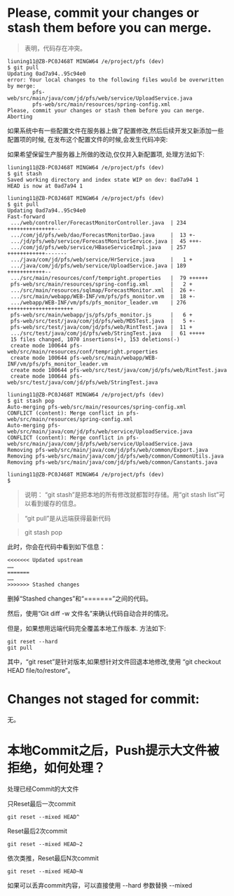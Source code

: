 # Please, commit your changes or stash them before you can merge.
> 表明，代码存在冲突。
```
liuning11@ZB-PC0J468T MINGW64 /e/project/pfs (dev)
$ git pull
Updating 0ad7a94..95c94e0
error: Your local changes to the following files would be overwritten by merge:
        pfs-web/src/main/java/com/jd/pfs/web/service/UploadService.java
        pfs-web/src/main/resources/spring-config.xml
Please, commit your changes or stash them before you can merge.
Aborting
```
如果系统中有一些配置文件在服务器上做了配置修改,然后后续开发又新添加一些配置项的时候,
在发布这个配置文件的时候,会发生代码冲突:

如果希望保留生产服务器上所做的改动,仅仅并入新配置项, 处理方法如下:
```
liuning11@ZB-PC0J468T MINGW64 /e/project/pfs (dev)
$ git stash
Saved working directory and index state WIP on dev: 0ad7a94 1
HEAD is now at 0ad7a94 1

liuning11@ZB-PC0J468T MINGW64 /e/project/pfs (dev)
$ git pull
Updating 0ad7a94..95c94e0
Fast-forward
 .../web/controller/ForecastMonitorController.java  | 234 +++++++++++++++--
 .../com/jd/pfs/web/dao/ForecastMonitorDao.java     |  13 +-
 .../jd/pfs/web/service/ForecastMonitorService.java |  45 +++-
 .../com/jd/pfs/web/service/HBaseServiceImpl.java   | 257 ++++++++++++-------
 .../java/com/jd/pfs/web/service/HrService.java     |   1 +
 .../java/com/jd/pfs/web/service/UploadService.java | 189 ++++++++++++--
 .../src/main/resources/conf/tempright.properties   |  79 ++++++
 pfs-web/src/main/resources/spring-config.xml       |   2 +
 .../src/main/resources/sqlmap/ForecastMonitor.xml  |  26 +-
 .../src/main/webapp/WEB-INF/vm/pfs/pfs_monitor.vm  |  18 +-
 .../webapp/WEB-INF/vm/pfs/pfs_monitor_leader.vm    | 276 +++++++++++++++++++++
 pfs-web/src/main/webapp/js/pfs/pfs_monitor.js      |   6 +
 pfs-web/src/test/java/com/jd/pfs/web/MD5Test.java  |   5 +-
 pfs-web/src/test/java/com/jd/pfs/web/RintTest.java |  11 +
 .../src/test/java/com/jd/pfs/web/StringTest.java   |  61 +++++
 15 files changed, 1070 insertions(+), 153 deletions(-)
 create mode 100644 pfs-web/src/main/resources/conf/tempright.properties
 create mode 100644 pfs-web/src/main/webapp/WEB-INF/vm/pfs/pfs_monitor_leader.vm
 create mode 100644 pfs-web/src/test/java/com/jd/pfs/web/RintTest.java
 create mode 100644 pfs-web/src/test/java/com/jd/pfs/web/StringTest.java

liuning11@ZB-PC0J468T MINGW64 /e/project/pfs (dev)
$ git stash pop
Auto-merging pfs-web/src/main/resources/spring-config.xml
CONFLICT (content): Merge conflict in pfs-web/src/main/resources/spring-config.xml
Auto-merging pfs-web/src/main/java/com/jd/pfs/web/service/UploadService.java
CONFLICT (content): Merge conflict in pfs-web/src/main/java/com/jd/pfs/web/service/UploadService.java
Removing pfs-web/src/main/java/com/jd/pfs/web/common/Export.java
Removing pfs-web/src/main/java/com/jd/pfs/web/common/CommonUtils.java
Removing pfs-web/src/main/java/com/jd/pfs/web/common/Canstants.java

liuning11@ZB-PC0J468T MINGW64 /e/project/pfs (dev)
$
```
> 说明：
> “git stash”是把本地的所有修改就都暂时存储。用“git stash list”可以看到缓存的信息。

> “git pull”是从远端获得最新代码

> git stash pop

此时，你会在代码中看到如下信息：
```
<<<<<<< Updated upstream
……
=======
……
>>>>>>> Stashed changes
```
删掉“Stashed changes”和“=======”之间的代码。

然后，使用“Git diff -w 文件名”来确认代码自动合并的情况。

但是，如果想用远端代码完全覆盖本地工作版本. 方法如下:
```
git reset --hard
git pull
```
其中，“git reset”是针对版本,如果想针对文件回退本地修改,使用
“git checkout HEAD file/to/restore”。 

# Changes not staged for commit:
无。
# 本地Commit之后，Push提示大文件被拒绝，如何处理？
处理已经Commit的大文件

只Reset最后一次commit
```
git reset --mixed HEAD^
```
Reset最后2次commit
```
git reset --mixed HEAD~2
```
依次类推，Reset最后N次commit
```
git reset --mixed HEAD~N
```
如果可以丢弃commit内容，可以直接使用 --hard 参数替换 --mixed